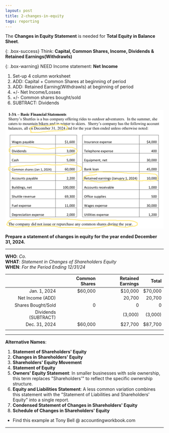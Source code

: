 ```yaml
---
layout: post
title: 2-changes-in-equity
tags: reporting
---
```


The **Changes in Equity Statement** is needed for **Total Equity in Balance Sheet**.

{: .box-success}
Think: **Capital, Common Shares, Income, Dividends & Retained Earnings(Withdrawls)**

{: .box-warning}
NEED Income statement: **Net Income**  
  
1. Set-up 4 column worksheet  
2. ADD: Capital + Common Shares at beginning of period  
3. ADD: Retained Earning(Withdrawls) at beginning of period  
4.  +/- Net Income/Losses  
5.  +/- Common shares bought/sold  
6. SUBTRACT: Dividends  

![Example Income Statement](/assets/tony-bell/equity.numbers.png)

**Prepare a statement of changes in equity for the year ended December 31, 2024.**

---

**WHO**: *Co.*  
**WHAT**: *Statement in Changes of Shareholders Equity*  
**WHEN**: *For the Period Ending 12/31/24*  

|              | Common Shares | Retained Earnings |   Total |
|-------------:|--------------:|------------------:|--------:|
| Jan. 1, 2024 |       $60,000 |           $10,000 | $70,000 |
| Net Income (ADD)|            |            20,700 |  20,700 |
| Shares Bought/Sold |       0 |                 0 |       0 |
| Dividends (SUBTRACT) |        |           (3,000) |  (3,000)|
| Dec. 31, 2024 |       $60,000 |           $27,700 |  $87,700|
|               |               |                   |         |

---

**Alternative Names**:

1. **Statement of Shareholders' Equity**   
2. **Changes in Shareholders' Equity**   
3. **Shareholders' Equity Movement**  
4. **Statement of Equity**   
5. **Owners' Equity Statement**: In smaller businesses with sole ownership, this term replaces "Shareholders'" to reflect the specific ownership structure.   
6. **Equity and Liabilities Statement**: A less common variation combines this statement with the "Statement of Liabilities and Shareholders' Equity" into a single report.   
7. **Condensed Statement of Changes in Shareholders' Equity**   
8. **Schedule of Changes in Shareholders' Equity**   
   
- Find this example at Tony Bell @ accountingworkbook.com

---
